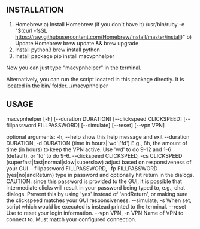 INSTALLATION
------------
1)  Homebrew
  a) Install Homebrew (if you don't have it)
/usr/bin/ruby -e "$(curl -fsSL https://raw.githubusercontent.com/Homebrew/install/master/install)"
  b) Update Homebrew
  brew update && brew upgrade
2) Install python3
  brew install python
3) Install package
  pip install macvpnhelper

Now you can just type "macvpnhelper" in the terminal.

Alternatively, you can run the script located in this package directly. It is located in the bin/ folder.
  ./macvpnhelper


USAGE
-----
macvpnhelper [-h] [--duration DURATION] [--clickspeed CLICKSPEED]
                    [--fillpassword FILLPASSWORD] [--simulate] [--reset]
                    [--vpn VPN]

optional arguments:
  -h, --help            show this help message and exit
  --duration DURATION, -d DURATION
                        (time in hours|'wd'|'fd') E.g., 8h, the amount of time
                        (in hours) to keep the VPN active. Use 'wd' to do 9-12
                        and 1-6 (default), or 'fd' to do 9-6.
  --clickspeed CLICKSPEED, -cs CLICKSPEED
                        (superfast|fast|normal|slow|superslow) adjust based on
                        responsiveness of your GUI
  --fillpassword FILLPASSWORD, -fp FILLPASSWORD
                        (yes|no|andReturn) type in password and optionally hit
                        return in the dialogs. CAUTION: since this password is
                        provided to the GUI, it is possible that intermediate
                        clicks will result in your password being typed to,
                        e.g., chat dialogs. Prevent this by using 'yes'
                        instead of 'andReturn', or making sure the clickspeed
                        matches your GUI responsiveness.
  --simulate, -s        When set, script which would be executed is instead
                        printed to the terminal.
  --reset               Use to reset your login information.
  --vpn VPN, -n VPN     Name of VPN to connect to. Must match your configured
                        connection.
